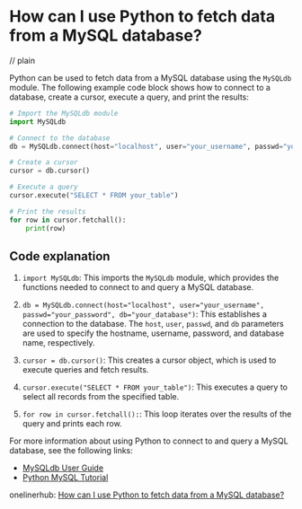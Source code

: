 # How can I use Python to fetch data from a MySQL database?
// plain

Python can be used to fetch data from a MySQL database using the `MySQLdb` module. The following example code block shows how to connect to a database, create a cursor, execute a query, and print the results:

```python
# Import the MySQLdb module
import MySQLdb

# Connect to the database
db = MySQLdb.connect(host="localhost", user="your_username", passwd="your_password", db="your_database")

# Create a cursor
cursor = db.cursor()

# Execute a query
cursor.execute("SELECT * FROM your_table")

# Print the results
for row in cursor.fetchall():
    print(row)
```

## Code explanation


1. `import MySQLdb`: This imports the `MySQLdb` module, which provides the functions needed to connect to and query a MySQL database.

2. `db = MySQLdb.connect(host="localhost", user="your_username", passwd="your_password", db="your_database")`: This establishes a connection to the database. The `host`, `user`, `passwd`, and `db` parameters are used to specify the hostname, username, password, and database name, respectively.

3. `cursor = db.cursor()`: This creates a cursor object, which is used to execute queries and fetch results.

4. `cursor.execute("SELECT * FROM your_table")`: This executes a query to select all records from the specified table.

5. `for row in cursor.fetchall():`: This loop iterates over the results of the query and prints each row.

For more information about using Python to connect to and query a MySQL database, see the following links:

- [MySQLdb User Guide](https://mysql-python.readthedocs.io/user_guide.html)
- [Python MySQL Tutorial](https://pynative.com/python-mysql-tutorial/)

onelinerhub: [How can I use Python to fetch data from a MySQL database?](https://onelinerhub.com/python-mysql/how-can-i-use-python-to-fetch-data-from-a-mysql-database)